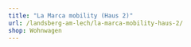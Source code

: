 ```yaml
---
title: "La Marca mobility (Haus 2)"
url: /landsberg-am-lech/la-marca-mobility-haus-2/
shop: Wohnwagen
---
```

